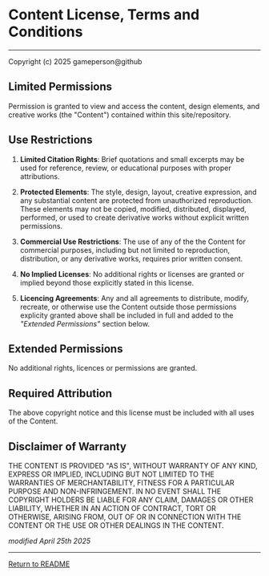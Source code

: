 # Content License, Terms and Conditions

---

Copyright (c) 2025 gameperson@github

## Limited Permissions

Permission is granted to view and access the content, design elements, and creative works (the "Content") contained within this site/repository.

## Use Restrictions

1. **Limited Citation Rights**: Brief quotations and small excerpts may be used for reference, review, or educational purposes with proper attributions.

2. **Protected Elements**: The style, design, layout, creative expression, and any substantial content are protected from unauthorized reproduction. These elements may not be copied, modified, distributed, displayed, performed, or used to create derivative works without explicit written permissions.

3. **Commercial Use Restrictions**: The use of any of the the Content for commercial purposes, including but not limited to reproduction, distribution, or any derivative works, requires prior written consent.
   
4. **No Implied Licenses**: No additional rights or licenses are granted or implied beyond those explicitly stated in this license.

5. **Licencing Agreements**: Any and all agreements to distribute, modify, recreate, or otherwise use the Content outside those permissions explicity granted above shall be included in full and added to the *"Extended Permissions"* section below.

## Extended Permissions

No additional rights, licences or permissions are granted.

## Required Attribution

The above copyright notice and this license must be included with all uses of the Content.

## Disclaimer of Warranty

THE CONTENT IS PROVIDED "AS IS", WITHOUT WARRANTY OF ANY KIND, EXPRESS OR IMPLIED, INCLUDING BUT NOT LIMITED TO THE WARRANTIES OF MERCHANTABILITY, FITNESS FOR A PARTICULAR PURPOSE AND NON-INFRINGEMENT. IN NO EVENT SHALL THE COPYRIGHT HOLDERS BE LIABLE FOR ANY CLAIM, DAMAGES OR OTHER LIABILITY, WHETHER IN AN ACTION OF CONTRACT, TORT OR OTHERWISE, ARISING FROM, OUT OF OR IN CONNECTION WITH THE CONTENT OR THE USE OR OTHER DEALINGS IN THE CONTENT.

*modified April 25th 2025*

---

[Return to README](../README.md)
